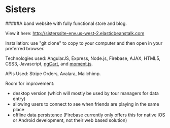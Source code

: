 # Sisters
#####A band website with fully functional store and blog.

View it here: http://sisterssite-env.us-west-2.elasticbeanstalk.com 

Installation: use "git clone" to copy to your computer and then open in your preferred browser.

Technologies used: AngularJS, Express, Node.js, Firebase, AJAX, HTML5, CSS3, Javascript, [ngCart](https://github.com/snapjay/ngCart), and [moment.js](http://momentjs.com/).

APIs Used: Stripe Orders, Avalara, Mailchimp.


Room for improvement: 
* desktop version (which will mostly be used by tour managers for data entry)
* allowing users to connect to see when friends are playing in the same place
* offline data persistence (Firebase currently only offers this for native iOS or Android development, not their web based solution)
